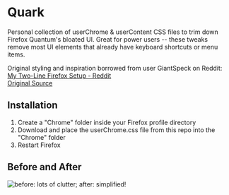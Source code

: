 # Quark 
Personal collection of userChrome &amp; userContent CSS files to trim down Firefox Quantum's bloated UI. Great for power users -- these tweaks remove most UI elements that already have keyboard shortcuts or menu items. 
  
Original styling and inspiration borrowed from user GiantSpeck on Reddit:  
[My Two-Line Firefox Setup - Reddit](https://www.reddit.com/r/firefox/comments/7ftsb6/my_twoline_firefox_setup/)  
[Original Source](https://pastebin.com/342kbHWd)  
  
## Installation 
1. Create a "Chrome" folder inside your Firefox profile directory  
2. Download and place the userChrome.css file from this repo into the "Chrome" folder
3. Restart Firefox

## Before and After
![before: lots of clutter; after: simplified!](https://i.imgur.com/wt1gyNP.png "Left: Before; Right: After")
